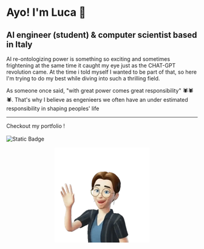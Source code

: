 # Ayo! I'm Luca 👋
## AI engineer (student) & computer scientist based in Italy

AI re-ontologizing power is something so exciting and sometimes frightening at the same time it caught my eye just as the CHAT-GPT revolution came. At the time i told myself I wanted to be part of that, so here I'm trying to do my best while diving into such a thrilling field.

As someone once said, "with great power comes great responsibility" 🕷🕷🕷.
That's why I believe as engenieers we often have an under estimated responsibility in shaping peoples' life

---

Checkout my portfolio !
<br><br>
![Static Badge](https://img.shields.io/badge/My%20WebSite-blue?style=for-the-badge&link=https%3A%2F%2Fwww.lucazzola.it%2F)
<div align="center"><img src="images/avatar-HI.png" width="250"></div>
